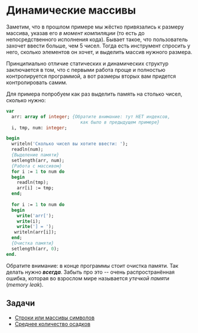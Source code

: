 
# Динамические массивы

Заметим, что в прошлом примере мы жёстко привязались к размеру массива, указав его *в момент компиляции* (то есть до непосредственного исполнения кода). Бывает такое, что пользователь захочет ввести больше, чем 5 чисел. Тогда есть инструмент спросить у него, сколько элементов он хочет, и выделить массив нужного размера.

Принципиально отличие статических и динамических структур заключается в том, что с первыми работа проще и полностью контролируется программой, а вот размеры вторых вам придется контролировать самим.

Для примера попробуем как раз выделить память на столько чисел, сколько нужно:

```pascal
var 
  arr: array of integer; {Обратите внимание: тут НЕТ индексов, 
                            как было в предыдущем примере}
  i, tmp, num: integer;

begin
  writeln('Сколько чисел вы хотите ввести: ');
  readln(num);
  {Выделение памяти}
  setlength(arr, num);
  {Работа с массивом}
  for i := 1 to num do
  begin
    readln(tmp);
    arr[i] := tmp;
  end;
  
  for i := 1 to num do
  begin
    write('arr[');
    write(i);
    write('] = ');
   writeln(arr[i]);
  end; 
  {Очистка памяти}
  setlength(arr, 0);
end.
```

Обратите внимание: в конце программы стоит очистка памяти. Так делать нужно ***всегда***. Забыть про это -- очень распространённая ошибка, которая во взрослом мире называется *утечкой памяти* (*memory leak*).

## Задачи

- [Строки или массивы символов](/ull-spring/dynamic-arrays/string-or-char-array)
- [Среднее количество осадков](/ull-spring/dynamic-arrays/average-weather)
